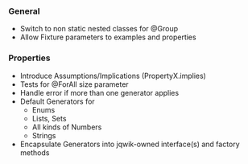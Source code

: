 ### General

- Switch to non static nested classes for @Group
- Allow Fixture parameters to examples and properties

### Properties

- Introduce Assumptions/Implications (PropertyX.implies)
- Tests for @ForAll size parameter
- Handle error if more than one generator applies
- Default Generators for
  - Enums
  - Lists, Sets
  - All kinds of Numbers
  - Strings
- Encapsulate Generators into jqwik-owned interface(s) 
  and factory methods